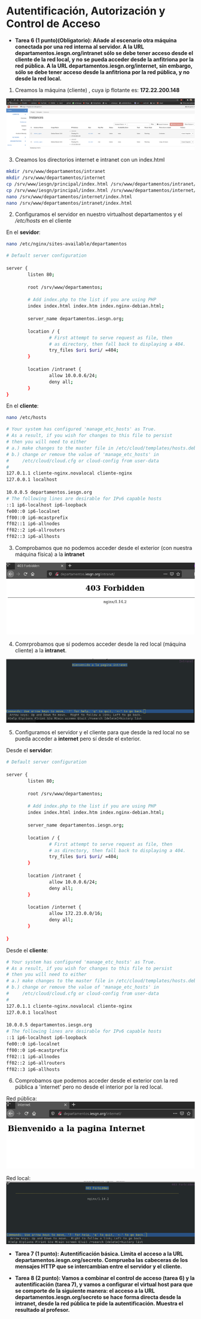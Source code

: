# Autentificación, Autorización y Control de Acceso

* **Tarea 6 (1 punto)(Obligatorio): Añade al escenario otra máquina conectada por una red interna al servidor. A la URL departamentos.iesgn.org/intranet sólo se debe tener acceso desde el cliente de la red local, y no se pueda acceder desde la anfitriona por la red pública. A la URL departamentos.iesgn.org/internet, sin embargo, sólo se debe tener acceso desde la anfitriona por la red pública, y no desde la red local.**

1. Creamos la máquina (cliente) , cuya ip flotante es: **172.22.200.148**

![instancias.png](https://github.com/CeliaGMqrz/servidor_Nginx/blob/main/capturas/instancias.png)

3. Creamos los directorios internet e intranet con un index.html

```sh
mkdir /srv/www/departamentos/intranet
mkdir /srv/www/departamentos/internet
cp /srv/www/iesgn/principal/index.html /srv/www/departamentos/intranet/
cp /srv/www/iesgn/principal/index.html /srv/www/departamentos/internet/
nano /srv/www/departamentos/internet/index.html 
nano /srv/www/departamentos/intranet/index.html 
```

2. Configuramos el servidor en nuestro virtualhost departamentos y el */etc/hosts* en el cliente

En el **sevidor**:

```sh
nano /etc/nginx/sites-available/departamentos 
```

```sh
# Default server configuration

server {
        listen 80;

        root /srv/www/departamentos;

        # Add index.php to the list if you are using PHP
        index index.html index.htm index.nginx-debian.html;

        server_name departamentos.iesgn.org;

        location / {
                # First attempt to serve request as file, then
                # as directory, then fall back to displaying a 404.
                try_files $uri $uri/ =404;
        }

        location /intranet {
                allow 10.0.0.6/24;
                deny all;
        }
}

```

En el **cliente**:

```sh
nano /etc/hosts
```

```sh
# Your system has configured 'manage_etc_hosts' as True.
# As a result, if you wish for changes to this file to persist
# then you will need to either
# a.) make changes to the master file in /etc/cloud/templates/hosts.debian.tmpl
# b.) change or remove the value of 'manage_etc_hosts' in
#     /etc/cloud/cloud.cfg or cloud-config from user-data
#
127.0.1.1 cliente-nginx.novalocal cliente-nginx
127.0.0.1 localhost

10.0.0.5 departamentos.iesgn.org
# The following lines are desirable for IPv6 capable hosts
::1 ip6-localhost ip6-loopback
fe00::0 ip6-localnet
ff00::0 ip6-mcastprefix
ff02::1 ip6-allnodes
ff02::2 ip6-allrouters
ff02::3 ip6-allhosts

```


3. Comprobamos que no podemos acceder desde el exterior (con nuestra máquina física) a la **intranet**

![intranet_exterior.png](https://github.com/CeliaGMqrz/servidor_Nginx/blob/main/capturas/intranet_exterior.png)


4. Comrprobamos que sí podemos acceder desde la red local (máquina cliente) a la **intranet**.

![intranet_interior.png](https://github.com/CeliaGMqrz/servidor_Nginx/blob/main/capturas/intranet_interior.png)


5. Configuramos el servidor y el cliente para que desde la red local no se pueda acceder a **internet** pero sí desde el exterior.

Desde el **servidor**:

```sh
# Default server configuration

server {
        listen 80;

        root /srv/www/departamentos;

        # Add index.php to the list if you are using PHP
        index index.html index.htm index.nginx-debian.html;

        server_name departamentos.iesgn.org;

        location / {
                # First attempt to serve request as file, then
                # as directory, then fall back to displaying a 404.
                try_files $uri $uri/ =404;
        }

        location /intranet {
                allow 10.0.0.6/24;
                deny all;
        }

        location /internet {
                allow 172.23.0.0/16;
                deny all;
        }

}


```

Desde el **cliente**:

```sh
# Your system has configured 'manage_etc_hosts' as True.
# As a result, if you wish for changes to this file to persist
# then you will need to either
# a.) make changes to the master file in /etc/cloud/templates/hosts.debian.tmpl
# b.) change or remove the value of 'manage_etc_hosts' in
#     /etc/cloud/cloud.cfg or cloud-config from user-data
#
127.0.1.1 cliente-nginx.novalocal cliente-nginx
127.0.0.1 localhost

10.0.0.5 departamentos.iesgn.org
# The following lines are desirable for IPv6 capable hosts
::1 ip6-localhost ip6-loopback
fe00::0 ip6-localnet
ff00::0 ip6-mcastprefix
ff02::1 ip6-allnodes
ff02::2 ip6-allrouters
ff02::3 ip6-allhosts

```


6. Comprobamos que podemos acceder desde el exterior con la red pública a 'internet' pero no desde el interior por la red local.

Red pública:
![internet_publica.png](https://github.com/CeliaGMqrz/servidor_Nginx/blob/main/capturas/internet_publica.png)

Red local: 
![internet_cliente.png](https://github.com/CeliaGMqrz/servidor_Nginx/blob/main/capturas/internet_cliente.png)


* **Tarea 7 (1 punto): Autentificación básica. Limita el acceso a la URL departamentos.iesgn.org/secreto. Comprueba las cabeceras de los mensajes HTTP que se intercambian entre el servidor y el cliente.**











* **Tarea 8 (2 punto): Vamos a combinar el control de acceso (tarea 6) y la autentificación (tarea 7), y vamos a configurar el virtual host para que se comporte de la siguiente manera: el acceso a la URL departamentos.iesgn.org/secreto se hace forma directa desde la intranet, desde la red pública te pide la autentificación. Muestra el resultado al profesor.**
